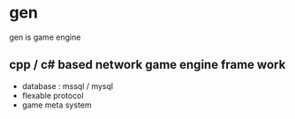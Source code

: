 # gen
gen is game engine

## cpp / c# based network game engine frame work

- database : mssql / mysql 
- flexable protocol 
- game meta system 
